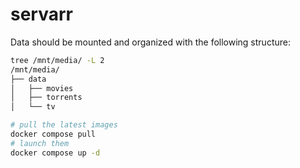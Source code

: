# servarr

Data should be mounted and organized with the following structure:

```bash
tree /mnt/media/ -L 2
/mnt/media/
├── data
│   ├── movies
│   ├── torrents
│   └── tv
```

```bash
# pull the latest images
docker compose pull
# launch them
docker compose up -d
```
